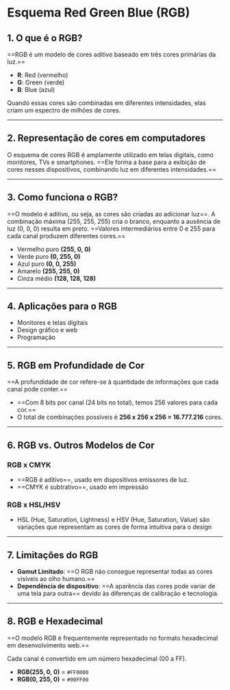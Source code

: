 # **Esquema Red Green Blue (RGB)**

## 1. O que é o RGB?

==RGB é um modelo de cores aditivo baseado em três cores primárias da luz.==

- **R**: Red (vermelho)
- **G**: Green (verde)
- **B**: Blue (azul)

Quando essas cores são combinadas em diferentes intensidades, elas criam um espectro de milhões de cores.

---
## 2. Representação de cores em computadores

O esquema de cores RGB é amplamente utilizado em telas digitais, como monitores, TVs e smartphones. ==Ele forma a base para a exibição de cores nesses dispositivos, combinando luz em diferentes intensidades.==

---
## 3. Como funciona o RGB?

==O modelo é aditivo, ou seja, as cores são criadas ao adicionar luz==. A combinação máxima (255, 255, 255) cria o branco, enquanto a ausência de luz (0, 0, 0) resulta em preto. ==Valores intermediários entre 0 e 255 para cada canal produzem diferentes cores.==

- Vermelho puro **(255, 0, 0)**
- Verde puro **(0, 255, 0)**
- Azul puro **(0, 0, 255)**
- Amarelo **(255, 255, 0)**
- Cinza médio **(128, 128, 128)**

---
## 4. Aplicações para o RGB

- Monitores e telas digitais
- Design gráfico e web
- Programação

---
## 5. RGB em Profundidade de Cor

==A profundidade de cor refere-se à quantidade de informações que cada canal pode conter.==

- ==Com 8 bits por canal (24 bits no total), temos 256 valores para cada cor.==
- O total de combinações possíveis é **256 x 256 x 256 = 16.777.216** cores.

---
## 6. RGB vs. Outros Modelos de Cor

### RGB x CMYK

- ==RGB é aditivo==, usado em dispositivos emissores de luz.
- ==CMYK é subtrativo==, usado em impressão

### RGB x HSL/HSV

- HSL (Hue, Saturation, Lightness) e HSV (Hue, Saturation, Value) são variações que representam as cores de forma intuitiva para o design

---
## 7. Limitações do RGB

- **Gamut Limitado**: ==O RGB não consegue representar todas as cores visíveis ao olho humano.==
- **Dependência de dispositivo**: ==A aparência das cores pode variar de uma tela para outra== devido às diferenças de calibração e tecnologia.

---
## 8. RGB e Hexadecimal

==O modelo RGB é frequentemente representado no formato hexadecimal em desenvolvimento web.==

Cada canal é convertido em um número hexadecimal (00 a FF).
- **RGB(255, 0, 0)** = `#FF0000`
- **RGB(0, 255, 0)**  = `#00FF00`
